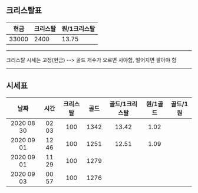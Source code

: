 
## 크리스탈표
|현금|크리스탈|원/1크리스탈|
|--|--|--|
|33000| 2400|13.75
 
----
크리스탈 시세는 고정(현금) -->  골드 개수가 오르면 사야함, 떨어지면 팔아야 함

----

## 시세표
|날짜|시간|크리스탈|골드|골드/1크리스탈|원/1골드|골드/1원|
|:---:|:---:|:---:|:---:|:---:|:--:|:--:|
2020 08 30|02 03|100|1342|13.42|1.02|
2020 09 01|12 46|100|1251|12.51|1.09|
2020 09 01|11 29|100|1279|||
2020 09 03|00 57|100|1276|||